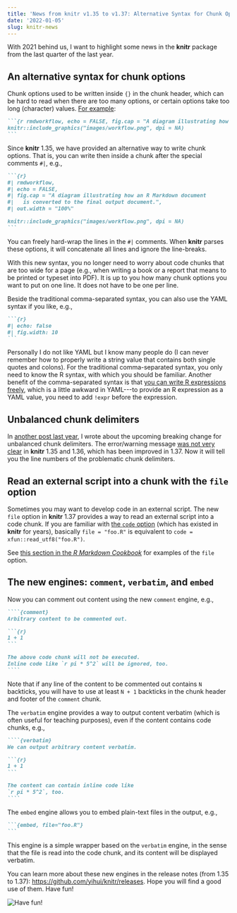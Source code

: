 ```yaml
---
title: 'News from knitr v1.35 to v1.37: Alternative Syntax for Chunk Options, and Some New Engines'
date: '2022-01-05'
slug: knitr-news
---
```


With 2021 behind us, I want to highlight some news in the **knitr** package from
the last quarter of the last year.

## An alternative syntax for chunk options

Chunk options used to be written inside `{}` in the chunk header, which can be
hard to read when there are too many options, or certain options take too long
(character) values. [For
example](https://github.com/yihui/rmarkdown-cookbook/blob/9d523c0a/02-overview.Rmd#L11-L13):

```` md
```{r rmdworkflow, echo = FALSE, fig.cap = "A diagram illustrating how an R Markdown document is converted to the final output document.", out.width = "100%"}
knitr::include_graphics("images/workflow.png", dpi = NA)
```
````

Since **knitr** 1.35, we have provided an alternative way to write chunk
options. That is, you can write then inside a chunk after the special comments
`#|`, e.g.,

```` md
```{r}
#| rmdworkflow,
#| echo = FALSE,
#| fig.cap = "A diagram illustrating how an R Markdown document
#|   is converted to the final output document.",
#| out.width = "100%"

knitr::include_graphics("images/workflow.png", dpi = NA)
```
````

You can freely hard-wrap the lines in the `#|` comments. When **knitr** parses
these options, it will concatenate all lines and ignore the line-breaks.

With this new syntax, you no longer need to worry about code chunks that are too
wide for a page (e.g., when writing a book or a report that means to be printed
or typeset into PDF). It is up to you how many chunk options you want to put on
one line. It does not have to be one per line.

Beside the traditional comma-separated syntax, you can also use the YAML syntax
if you like, e.g.,

```` md
```{r}
#| echo: false
#| fig.width: 10
```
````

Personally I do not like YAML but I know many people do (I can never remember
how to properly write a string value that contains both single quotes and
colons). For the traditional comma-separated syntax, you only need to know the R
syntax, with which you should be familiar. Another benefit of the
comma-separated syntax is that [you can write R expressions
freely](https://bookdown.org/yihui/rmarkdown-cookbook/chunk-variable.html),
which is a little awkward in YAML---to provide an R expression as a YAML value,
you need to add `!expr` before the expression.

## Unbalanced chunk delimiters

In [another post last year](/en/2021/10/unbalanced-delimiters/), I wrote about
the upcoming breaking change for unbalanced chunk delimiters. The error/warning
message [was not very
clear](https://twitter.com/xieyihui/status/1465689371789697024) in **knitr**
1.35 and 1.36, which has been improved in 1.37. Now it will tell you the line
numbers of the problematic chunk delimiters.

## Read an external script into a chunk with the `file` option

Sometimes you may want to develop code in an external script. The new `file`
option in **knitr** 1.37 provides a way to read an external script into a code
chunk. If you are familiar with [the `code` option](/knitr/options/#code-chunk)
(which has existed in **knitr** for years), basically `file = "foo.R"` is
equivalent to `code = xfun::read_utf8("foo.R")`.

See [this section in the *R Markdown
Cookbook*](https://bookdown.org/yihui/rmarkdown-cookbook/option-code.html) for
examples of the `file` option.

## The new engines: `comment`, `verbatim`, and `embed`

Now you can comment out content using the new `comment` engine, e.g.,

````` md
````{comment}
Arbitrary content to be commented out.

```{r}
1 + 1
```

The above code chunk will not be executed.
Inline code like `r pi * 5^2` will be ignored, too.
````
`````

Note that if any line of the content to be commented out contains `N` backticks,
you will have to use at least `N + 1` backticks in the chunk header and footer
of the `comment` chunk.

The `verbatim` engine provides a way to output content verbatim (which is often
useful for teaching purposes), even if the content contains code chunks, e.g.,

````` md
````{verbatim}
We can output arbitrary content verbatim.

```{r}
1 + 1
```

The content can contain inline code like
`r pi * 5^2`, too.
````
`````

The `embed` engine allows you to embed plain-text files in the output, e.g.,

```` md
```{embed, file="foo.R"}
```
````

This engine is a simple wrapper based on the `verbatim` engine, in the sense
that the file is read into the code chunk, and its content will be displayed
verbatim.

You can learn more about these new engines in the release notes (from 1.35 to
1.37): <https://github.com/yihui/knitr/releases>. Hope you will find a good use
of them. Have fun!

![Have fun!](https://slides.yihui.org/gif/pass-chase.gif)
